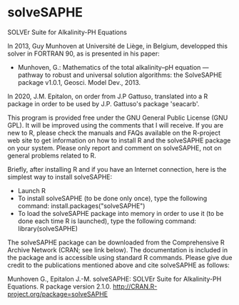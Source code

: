 solveSAPHE
==========

SOLVEr Suite for Alkalinity-PH Equations

In 2013, Guy Munhoven at Université de Liège, in Belgium, developped this solver in FORTRAN 90, as is presented in his paper:

- Munhoven, G.: Mathematics of the total alkalinity–pH equation — pathway to
robust and universal solution algorithms: the SolveSAPHE package v1.0.1,
Geosci. Model Dev., 2013.

In 2020, J.M. Epitalon, on order from J.P Gattuso, translated into a R package in order to be used by J.P. Gattuso's package 'seacarb'.

This program is provided free under the GNU General Public License (GNU GPL). It will be improved using the comments that I will receive. If you are new to R, please check the manuals and FAQs available on the R-project web site to get information on how to install R and the solveSAPHE package on your system. Please only report and comment on solveSAPHE, not on general problems related to R.

Briefly, after installing R and if you have an Internet connection, here is the simplest way to install solveSAPHE:

- Launch R
- To install solveSAPHE (to be done only once), type the following command: install.packages("solveSAPHE")
- To load the solveSAPHE package into memory in order to use it (to be done each time R is launched), type the following command: library(solveSAPHE)

The solveSAPHE package can be downloaded from the Comprehensive R Archive Network (CRAN; see link below). The documentation is included in the package and is accessible using standard R commands. Please give due credit to the publications mentioned above and cite solveSAPHE as follows:

Munhoven G., Epitalon J.-M. solveSAPHE: SOLVEr Suite for Alkalinity-PH Equations. R package version 2.1.0. http://CRAN.R-project.org/package=solveSAPHE

